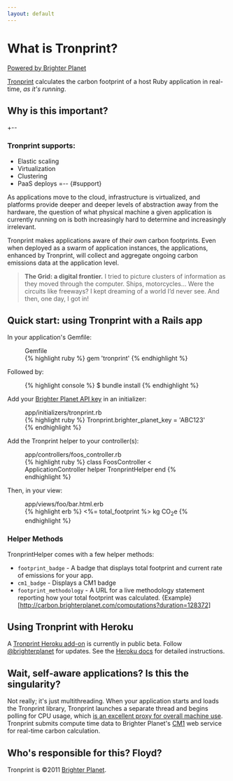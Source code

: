```yaml
---
layout: default
---
```


# What is Tronprint?

<p>
  <div class="brighter_planet_cm1_badge"><p><a href="http://brighterplanet.com"><span class="setup">Powered by</span> <span class="punchline">Brighter Planet</span></a></p></div>
  <a href="http://github.com/brighterplanet/tronprint">Tronprint</a> calculates the carbon footprint of a host Ruby application in real-time, <em>as it's running</em>.
</p>

## Why is this important?

+--
### Tronprint supports:

* Elastic scaling
* Virtualization
* Clustering
* PaaS deploys
=--
{#support}

As applications move to the cloud, infrastructure is virtualized, and platforms provide deeper and deeper levels of abstraction away from the hardware, the question of what physical machine a given application is currently running on is both increasingly hard to determine and increasingly irrelevant.

Tronprint makes applications aware of *their own* carbon footprints. Even when deployed as a swarm of application instances, the applications, enhanced by Tronprint, will collect and aggregate ongoing carbon emissions data at the application level.

> **The Grid: a digital frontier.** I tried to picture clusters of information as they moved through the computer. Ships, motorcycles… Were the circuits like freeways? I kept dreaming of a world I’d never see. And then, one day, I got in!


## Quick start: using Tronprint with a Rails app

In your application's Gemfile:

<figure>
  <figcaption>Gemfile</figcaption>
{% highlight ruby %}
gem 'tronprint'
{% endhighlight %}
</figure>

Followed by:

<figure>
{% highlight console %}
$ bundle install
{% endhighlight %}
</figure>

Add your [Brighter Planet API key](http://keys.brighterplanet.com) in an initializer:

<figure>
  <figcaption>app/initializers/tronprint.rb</figcaption>
{% highlight ruby %}
Tronprint.brighter_planet_key = 'ABC123'
{% endhighlight %}
</figure>

Add the Tronprint helper to your controller(s):

<figure>
  <figcaption>app/controllers/foos_controller.rb</figcaption>
{% highlight ruby %}
class FoosController < ApplicationController
  helper TronprintHelper
end
{% endhighlight %}
</figure>

Then, in your view:

<figure>
  <figcaption>app/views/foo/bar.html.erb</figcaption>
{% highlight erb %}
<%= total_footprint %> kg CO<sub>2</sub>e
{% endhighlight %}
</figure>

### Helper Methods

TronprintHelper comes with a few helper methods:

* `footprint_badge` - A badge that displays total footprint and current rate of emissions for your app.
* `cm1_badge` - Displays a CM1 badge
* `footprint_methodology` - A URL for a live methodology statement reporting how your total footprint was calculated. {Example}[http://carbon.brighterplanet.com/computations?duration=128372]

## Using Tronprint with Heroku

A [Tronprint Heroku add-on](http://addons.heroku.com/tronprint) is currently in public beta. Follow [@brighterplanet](http://twitter.com/brighterplanet) for updates. See the [Heroku docs](https://github.com/brighterplanet/tronprint/blob/master/herokudocs.md) for detailed instructions.

## Wait, self-aware applications? Is this the singularity?

Not really; it's just multithreading. When your application starts and loads the Tronprint library, Tronprint launches a separate thread and begins polling for CPU usage, which [is an excellent proxy for overall machine use](http://bnrg.eecs.berkeley.edu/~randy/Courses/CS294.F07/20.3.pdf). Tronprint submits compute time data to Brighter Planet's [CM1](http://carbon.brighterplanet.com) web service for real-time carbon calculation.

## Who's responsible for this? Floyd?

Tronprint is &copy;2011 [Brighter Planet](http://brighterplanet.com).
